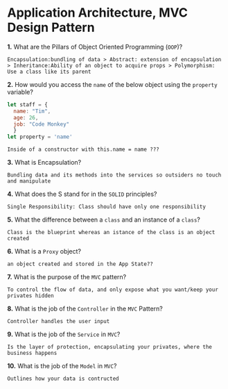 # Application Architecture, MVC Design Pattern

**1.** What are the Pillars of Object Oriented Programming (`OOP`)?
<!-- enter you answer in the space below -->
```
Encapsulation:bundling of data > Abstract: extension of encapsulation > Inheritance:Ability of an object to acquire props > Polymorphism: Use a class like its parent 
```
**2.** How would you access the `name` of the below object using the `property` variable?
```js
let staff = {
  name: "Tim",
  age: 26,
  job: "Code Monkey"
  }
let property = 'name'
```
<!-- enter you answer in the space below -->
```
Inside of a constructor with this.name = name ???
```
**3.** What is Encapsulation?
<!-- enter you answer in the space below -->
```
Bundling data and its methods into the services so outsiders no touch and manipulate
```
**4.** What does the S stand for in the `SOLID` principles?
<!-- enter you answer in the space below -->
```
Single Responsibility: Class should have only one responsibility
```
**5.** What the difference between a `class` and an instance of a `class`?
<!-- enter you answer in the space below -->
```
Class is the blueprint whereas an istance of the class is an object created
```
**6.** What is a `Proxy` object?
<!-- enter you answer in the space below -->
```
an object created and stored in the App State?? 
```

**7.** What is the purpose of the `MVC` pattern?
<!-- enter you answer in the space below -->
```
To control the flow of data, and only expose what you want/keep your privates hidden
```
**8.** What is the job of the `Controller` in the `MVC` Pattern?
<!-- enter you answer in the space below -->
```
Controller handles the user input
```

**9.** What is the job of the `Service` in `MVC`?
<!-- enter you answer in the space below -->
```
Is the layer of protection, encapsulating your privates, where the business happens
```
**10.** What is the job of the `Model` in `MVC`?
<!-- enter you answer in the space below -->
```
Outlines how your data is contructed
```


